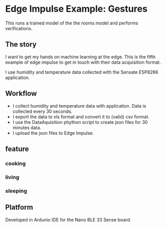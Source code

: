 # Edge Impulse Example: Gestures
This runs a trained model of the the rooms model and performs verifications.

## The story
I want to get my hands on machine learning at the edge.
This is the fifth example of edge impulse to get in touch with their data acquisition format.

I use humidity and temperature data collected with the Sensate ESP8266 application.

## Workflow
* I collect humidity and temperature data with application. Data is collected every 30 seconds.
* I export the data to xls format and convert it to (valid) csv format.
* I use the DataAquisition phython script to create json files for 30 minutes data.
* I upload the json files to Edge Impulse.

## feature
### cooking
### living
### sleeping

## Platform
Developed in Ardunio IDE for the Nano BLE 33 Sense board.
